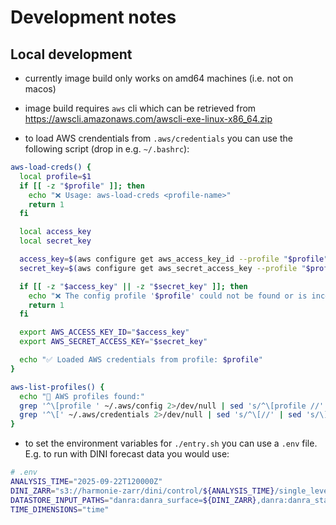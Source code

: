 # Development notes

## Local development

- currently image build only works on amd64 machines (i.e. not on macos)

- image build requires `aws` cli which can be retrieved from https://awscli.amazonaws.com/awscli-exe-linux-x86_64.zip

- to load AWS crendentials from `.aws/credentials` you can use the following script (drop in e.g. `~/.bashrc`):

```bash
aws-load-creds() {
  local profile=$1
  if [[ -z "$profile" ]]; then
    echo "❌ Usage: aws-load-creds <profile-name>"
    return 1
  fi

  local access_key
  local secret_key

  access_key=$(aws configure get aws_access_key_id --profile "$profile" 2>/dev/null)
  secret_key=$(aws configure get aws_secret_access_key --profile "$profile" 2>/dev/null)

  if [[ -z "$access_key" || -z "$secret_key" ]]; then
    echo "❌ The config profile '$profile' could not be found or is incomplete."
    return 1
  fi

  export AWS_ACCESS_KEY_ID="$access_key"
  export AWS_SECRET_ACCESS_KEY="$secret_key"

  echo "✅ Loaded AWS credentials from profile: $profile"
}

aws-list-profiles() {
  echo "📂 AWS profiles found:"
  grep '^\[profile ' ~/.aws/config 2>/dev/null | sed 's/^\[profile //' | sed 's/\]//'
  grep '^\[' ~/.aws/credentials 2>/dev/null | sed 's/^\[//' | sed 's/\]//'
}
```

- to set the environment variables for `./entry.sh` you can use a `.env` file. E.g. to run with DINI forecast data you would use:

```bash
# .env
ANALYSIS_TIME="2025-09-22T120000Z"
DINI_ZARR="s3://harmonie-zarr/dini/control/${ANALYSIS_TIME}/single_levels.zarr/"
DATASTORE_INPUT_PATHS="danra:danra_surface=${DINI_ZARR},danra:danra_static=${DINI_ZARR}"
TIME_DIMENSIONS="time"
```
